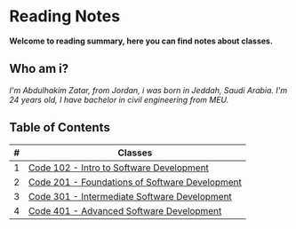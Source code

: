 # Reading Notes

**Welcome to reading summary, here you can find notes about classes.**


## Who am i?
_I'm Abdulhakim Zatar, from Jordan, i was born in Jeddah, Saudi Arabia.
I'm 24 years old, I have bachelor in civil engineering from MEU._


## Table of Contents

\# | Classes 
--- | ---
1 | [Code 102 - Intro to Software Development](102)
2 | [Code 201 - Foundations of Software Development](201)
3 | [Code 301 - Intermediate Software Development](301)
4 | [Code 401 - Advanced Software Development](401)